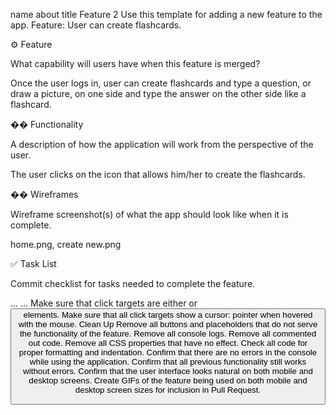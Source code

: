 name	about	title
Feature 2
Use this template for adding a new feature to the app.
Feature: User can create flashcards.
​

⚙️ Feature
​

What capability will users have when this feature is merged?
​

Once the user logs in, user can create flashcards and type a question, or draw a picture, on one side and type the answer on the other side like a flashcard.​

�� Functionality
​

A description of how the application will work from the perspective of the user.
​

​The user clicks on the icon that allows him/her to create the flashcards.

��️ Wireframes
​

Wireframe screenshot(s) of what the app should look like when it is complete.
​

home.png, create new.png​

✅ Task List
​

Commit checklist for tasks needed to complete the feature.
​

 ...
 ...
 Make sure that click targets are either <a> or <button> elements.
 Make sure that all click targets show a cursor: pointer when hovered with the mouse.
Clean Up
 Remove all buttons and placeholders that do not serve the functionality of the feature.
 Remove all console logs.
 Remove all commented out code.
 Remove all CSS properties that have no effect.
 Check all code for proper formatting and indentation.
 Confirm that there are no errors in the console while using the application.
 Confirm that all previous functionality still works without errors.
 Confirm that the user interface looks natural on both mobile and desktop screens.
 Create GIFs of the feature being used on both mobile and desktop screen sizes for inclusion in Pull Request.
